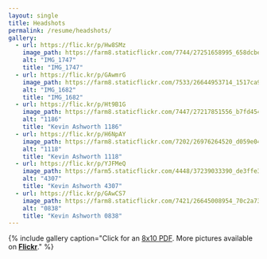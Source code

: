 ```yaml
---
layout: single
title: Headshots
permalink: /resume/headshots/
gallery:
  - url: https://flic.kr/p/Hw8SMz
    image_path: https://farm8.staticflickr.com/7744/27251658995_658dcbe163_z.jpg
    alt: "IMG_1747"
    title: "IMG_1747"
  - url: https://flic.kr/p/GAwmrG
    image_path: https://farm8.staticflickr.com/7533/26644953714_1517ca9407_z.jpg
    alt: "IMG_1682"
    title: "IMG_1682"
  - url: https://flic.kr/p/Ht9B1G
    image_path: https://farm8.staticflickr.com/7447/27217851556_b7fd454cc8_z.jpg
    alt: "1186"
    title: "Kevin Ashworth 1186"
  - url: https://flic.kr/p/H6NpAY
    image_path: https://farm8.staticflickr.com/7202/26976264520_d059e04580_z.jpg
    alt: "1118"
    title: "Kevin Ashworth 1118"
  - url: https://flic.kr/p/YJFMeQ
    image_path: https://farm5.staticflickr.com/4448/37239033390_de3ffe3fe4_z.jpg
    alt: "4307"
    title: "Kevin Ashworth 4307"
  - url: https://flic.kr/p/GAwCS7
    image_path: https://farm8.staticflickr.com/7421/26645008954_70c2a73bdb_z.jpg
    alt: "0838"
    title: "Kevin Ashworth 0838"
---
```

{% include gallery caption="Click for an [8x10 PDF](/hidden/resume/kevin-ashworth-headshot-3896.pdf). More pictures available on [**Flickr**](https://www.flickr.com/gp/kevinashworth/wf8C5F)." %}
